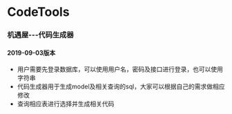 # CodeTools
### 机遇屋---代码生成器

#### 2019-09-03版本
- 用户需要先登录数据库，可以使用用户名，密码及接口进行登录，也可以使用字符串
- 代码生成器用于生成model及相关查询的sql，大家可以根据自己的需求做相应修改
- 查询相应表进行选择并生成相关代码

